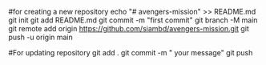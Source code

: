 #for creating a new repository
echo "# avengers-mission" >> README.md
git init
git add README.md
git commit -m "first commit"
git branch -M main
git remote add origin https://github.com/siambd/avengers-mission.git
git push -u origin main

#For updating repository
git add .
git commit -m " your message"
git push 
